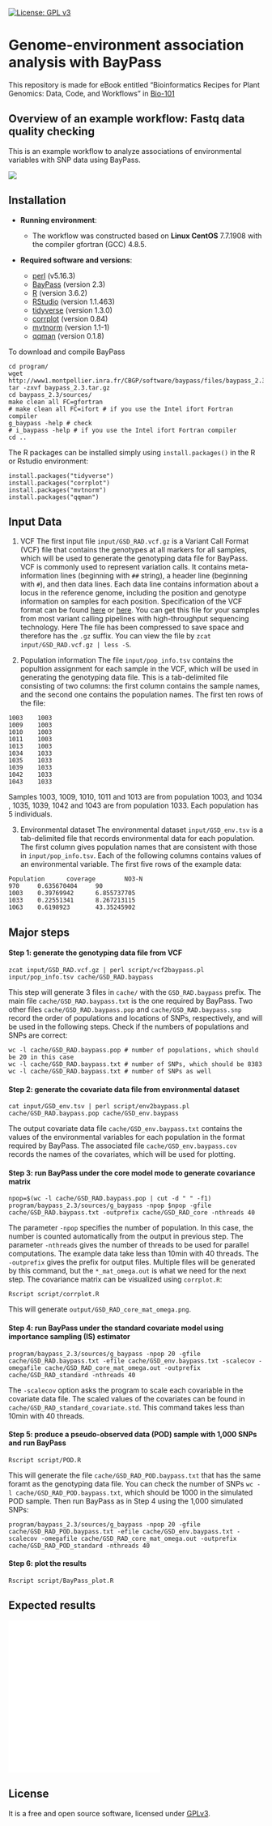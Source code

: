 [![License: GPL v3](https://img.shields.io/badge/License-GPL%20v3-blue.svg)](http://www.gnu.org/licenses/gpl-3.0)

# Genome-environment association analysis with BayPass

This repository is made for eBook entitled “Bioinformatics Recipes for Plant Genomics: Data, Code, and Workflows” in [Bio-101](https://cn.bio-protocol.org/bio101/default.aspx)

## Overview of an example workflow: Fastq data quality checking

This is an example workflow to analyze associations of environmental variables with SNP data using BayPass. 

![](graphs/Workflow.png)

## Installation

- __Running environment__: 
    - The workflow was constructed based on __Linux CentOS__ 7.7.1908 with the compiler gfortran (GCC) 4.8.5.

- __Required software and versions__: 

    - [perl](http://www.perl.org/) (v5.16.3)
    - [BayPass](http://www1.montpellier.inra.fr/CBGP/software/baypass/) (version 2.3)
    - [R](https://www.r-project.org/) (version 3.6.2)
    - [RStudio](https://rstudio.com/) (version 1.1.463)
    - [tidyverse](https://www.tidyverse.org) (version 1.3.0)
    - [corrplot](https://github.com/taiyun/corrplot) (version 0.84)
    - [mvtnorm](http://mvtnorm.R-forge.R-project.org) (version 1.1-1)
    - [qqman](https://www.rdocumentation.org/packages/qqman) (version 0.1.8)

To download and compile BayPass
```
cd program/
wget http://www1.montpellier.inra.fr/CBGP/software/baypass/files/baypass_2.3.tar.gz
tar -zxvf baypass_2.3.tar.gz
cd baypass_2.3/sources/
make clean all FC=gfortran
# make clean all FC=ifort # if you use the Intel ifort Fortran compiler
g_baypass -help # check
# i_baypass -help # if you use the Intel ifort Fortran compiler
cd ..
```

The R packages can be installed simply using `install.packages()` in the R or Rstudio environment:
```
install.packages("tidyverse")
install.packages("corrplot")
install.packages("mvtnorm")
install.packages("qqman")
```


## Input Data

1. VCF
The first input file `input/GSD_RAD.vcf.gz` is a Variant Call Format (VCF) file that contains the genotypes at all markers for all samples, which will be used to generate the genotyping data file for BayPass. 
VCF is commonly used to represent variation calls. It contains meta-information lines (beginning with `##` string), a header line (beginning with `#`), and then data lines. 
Each data line contains information about a locus in the reference genome, including the position and genotype information on samples for each position.
Specification of the VCF format can be found [here](https://gatk.broadinstitute.org/hc/en-us/articles/360035531692-VCF-Variant-Call-Format) or [here](https://samtools.github.io/hts-specs/VCFv4.2.pdf). 
You can get this file for your samples from most variant calling pipelines with high-throughput sequencing technology.
Here The file has been compressed to save space and therefore has the `.gz` suffix.
You can view the file by `zcat input/GSD_RAD.vcf.gz | less -S`.

2. Population information
The file `input/pop_info.tsv` contains the popultion assignment for each sample in the VCF, which will be used in generating the genotyping data file.
This is a tab-delimited file consisting of two columns: the first column contains the sample names, and the second one contains the population names. 
The first ten rows of the file:
```
1003	1003
1009	1003
1010	1003
1011	1003
1013	1003
1034	1033
1035	1033
1039	1033
1042	1033
1043	1033
```
Samples 1003, 1009, 1010, 1011 and 1013 are from population 1003, and 1034 , 1035, 1039, 1042 and 1043 are from population 1033. Each population has 5 individuals.

3. Environmental dataset
The environmental dataset `input/GSD_env.tsv` is a tab-delimited file that records environmental data for each population.
The first column gives population names that are consistent with those in `input/pop_info.tsv`. 
Each of the following columns contains values of an environmental variable.
The first five rows of the example data:
```
Population      coverage        NO3-N
970     0.635670404     90
1003    0.39769942      6.855737705
1033    0.22551341      8.267213115
1063    0.6198923       43.35245902
```


## Major steps

#### Step 1:  generate the genotyping data file from VCF
```
zcat input/GSD_RAD.vcf.gz | perl script/vcf2baypass.pl input/pop_info.tsv cache/GSD_RAD.baypass
```
This step will generate 3 files in `cache/` with the `GSD_RAD.baypass` prefix. The main file `cache/GSD_RAD.baypass.txt` is the one required by BayPass. 
Two other files `cache/GSD_RAD.baypass.pop` and `cache/GSD_RAD.baypass.snp` record the order of populations and locations of SNPs, respectively, and will be used in the following steps. 
Check if the numbers of populations and SNPs are correct: 
```
wc -l cache/GSD_RAD.baypass.pop # number of populations, which should be 20 in this case
wc -l cache/GSD_RAD.baypass.txt # number of SNPs, which should be 8383
wc -l cache/GSD_RAD.baypass.txt # number of SNPs as well
```

#### Step 2: generate the covariate data file from environmental dataset
```
cat input/GSD_env.tsv | perl script/env2baypass.pl cache/GSD_RAD.baypass.pop cache/GSD_env.baypass
```
The output covariate data file `cache/GSD_env.baypass.txt` contains the values of the environmental variables for each population in the format required by BayPass.
The associated file `cache/GSD_env.baypass.cov` records the names of the covariates, which will be used for plotting.

#### Step 3: run BayPass under the core model mode to generate covariance matrix
```
npop=$(wc -l cache/GSD_RAD.baypass.pop | cut -d " " -f1)
program/baypass_2.3/sources/g_baypass -npop $npop -gfile cache/GSD_RAD.baypass.txt -outprefix cache/GSD_RAD_core -nthreads 40
```
The parameter `-npop` specifies the number of population. In this case, the number is counted automatically from the output in previous step. 
The parameter `-nthreads` gives the number of threads to be used for parallel computations. The example data take less than 10min with 40 threads.
The `-outprefix` gives the prefix for output files. Multiple files will be generated by this command, but the `*_mat_omega.out` is what we need for the next step.
The covariance matrix can be visualized using `corrplot.R`:
```
Rscript script/corrplot.R
```
This will generate `output/GSD_RAD_core_mat_omega.png`.

#### Step 4: run BayPass under the standard covariate model using importance sampling (IS) estimator
```
program/baypass_2.3/sources/g_baypass -npop 20 -gfile cache/GSD_RAD.baypass.txt -efile cache/GSD_env.baypass.txt -scalecov -omegafile cache/GSD_RAD_core_mat_omega.out -outprefix cache/GSD_RAD_standard -nthreads 40
```
The `-scalecov` option asks the program to scale each covariable in the covariate data file.
The scaled values of the covariates can be found in `cache/GSD_RAD_standard_covariate.std`.
This command takes less than 10min with 40 threads. 

#### Step 5: produce a pseudo-observed data (POD) sample with 1,000 SNPs and run BayPass
```
Rscript script/POD.R
```
This will generate the file `cache/GSD_RAD_POD.baypass.txt` that has the same foramt as the genotyping data file.
You can check the number of SNPs `wc -l cache/GSD_RAD_POD.baypass.txt`, which should be 1000 in the simulated POD sample.
Then run BayPass as in Step 4 using the 1,000 simulated SNPs:
```
program/baypass_2.3/sources/g_baypass -npop 20 -gfile cache/GSD_RAD_POD.baypass.txt -efile cache/GSD_env.baypass.txt -scalecov -omegafile cache/GSD_RAD_core_mat_omega.out -outprefix cache/GSD_RAD_POD_standard -nthreads 40
```

#### Step 6: plot the results
```
Rscript script/BayPass_plot.R
```

## Expected results

![](output/BayPass_plot.coverage.pdf)
![](BayPass_plot.NO3-N.pdf)


## License
It is a free and open source software, licensed under [GPLv3](https://github.com/github/choosealicense.com/blob/gh-pages/_licenses/gpl-3.0.txt).
